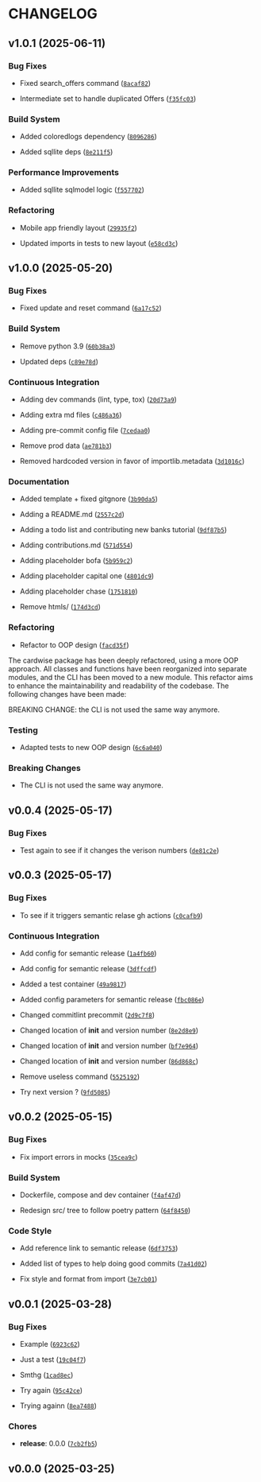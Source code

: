 # CHANGELOG


## v1.0.1 (2025-06-11)

### Bug Fixes

- Fixed search_offers command
  ([`8acaf82`](https://github.com/Aydin-ab/cardwise/commit/8acaf8200054227b5e6cdb3108acf805fc8b3758))

- Intermediate set to handle duplicated Offers
  ([`f35fc03`](https://github.com/Aydin-ab/cardwise/commit/f35fc03d833cc97768a7e2cf22907b7117efb43b))

### Build System

- Added coloredlogs dependency
  ([`8096286`](https://github.com/Aydin-ab/cardwise/commit/80962868f72a8599b6308a8daa0bfc7e4d14e5e9))

- Added sqllite deps
  ([`8e211f5`](https://github.com/Aydin-ab/cardwise/commit/8e211f52ef0d328cf4c44a8ab4a9d5632e12e867))

### Performance Improvements

- Added sqllite sqlmodel logic
  ([`f557702`](https://github.com/Aydin-ab/cardwise/commit/f557702c243003227e9ec0d3a7dab0f7d2013b62))

### Refactoring

- Mobile app friendly layout
  ([`29935f2`](https://github.com/Aydin-ab/cardwise/commit/29935f216e9c210a37c2764f2133676aaf1a34c7))

- Updated imports in tests to new layout
  ([`e58cd3c`](https://github.com/Aydin-ab/cardwise/commit/e58cd3c88528e3453177e59e43dff20c391b844c))


## v1.0.0 (2025-05-20)

### Bug Fixes

- Fixed update and reset command
  ([`6a17c52`](https://github.com/Aydin-ab/cardwise/commit/6a17c5242644997e79bf4f2e370516da03474353))

### Build System

- Remove python 3.9
  ([`60b38a3`](https://github.com/Aydin-ab/cardwise/commit/60b38a3c9b6b26c9752d0ab62eea1d6438aadea8))

- Updated deps
  ([`c89e78d`](https://github.com/Aydin-ab/cardwise/commit/c89e78d47f858585e7cf4085a50d489d260e6851))

### Continuous Integration

- Adding dev commands (lint, type, tox)
  ([`20d73a9`](https://github.com/Aydin-ab/cardwise/commit/20d73a915d8e7c4658e6877233a1029d46ff000b))

- Adding extra md files
  ([`c486a36`](https://github.com/Aydin-ab/cardwise/commit/c486a363064e259fc4ed75597912ab818c461f0f))

- Adding pre-commit config file
  ([`7cedaa0`](https://github.com/Aydin-ab/cardwise/commit/7cedaa09db425fb0385ee74b6977dd89837f9a60))

- Remove prod data
  ([`ae781b3`](https://github.com/Aydin-ab/cardwise/commit/ae781b38d401cfb102f951d91e4b77e9845db31e))

- Removed hardcoded version in favor of importlib.metadata
  ([`3d1016c`](https://github.com/Aydin-ab/cardwise/commit/3d1016c2e51b54ca7e899c7287dd3e0ea7a3722d))

### Documentation

- Added template + fixed gitgnore
  ([`3b90da5`](https://github.com/Aydin-ab/cardwise/commit/3b90da54ba011ab7098c3e29c5e1dcb329ec1269))

- Adding a README.md
  ([`2557c2d`](https://github.com/Aydin-ab/cardwise/commit/2557c2d7301b921e91f8db08f66a767e91ac4264))

- Adding a todo list and contributing new banks tutorial
  ([`9df87b5`](https://github.com/Aydin-ab/cardwise/commit/9df87b59f4088bf30f7261580786cee82f646afe))

- Adding contributions.md
  ([`571d554`](https://github.com/Aydin-ab/cardwise/commit/571d5547b190771460ee5328536db7cb13b5295b))

- Adding placeholder bofa
  ([`5b959c2`](https://github.com/Aydin-ab/cardwise/commit/5b959c2d76cae182fd2d4549ca65071d3f7ea692))

- Adding placeholder capital one
  ([`4801dc9`](https://github.com/Aydin-ab/cardwise/commit/4801dc936e9258ad88d8905506b23cb6d49aae6e))

- Adding placeholder chase
  ([`1751810`](https://github.com/Aydin-ab/cardwise/commit/175181067155ccfa5ea7f1a82b02cdc3c4126779))

- Remove htmls/
  ([`174d3cd`](https://github.com/Aydin-ab/cardwise/commit/174d3cd219a801f552007eb4af182d0c220bfa47))

### Refactoring

- Refactor to OOP design
  ([`facd35f`](https://github.com/Aydin-ab/cardwise/commit/facd35fca1084b0bf56e94dc523e203ba11e8232))

The cardwise package has been deeply refactored, using a more OOP approach. All classes and
  functions have been reorganized into separate modules, and the CLI has been moved to a new module.
  This refactor aims to enhance the maintainability and readability of the codebase. The following
  changes have been made:

BREAKING CHANGE: the CLI is not used the same way anymore.

### Testing

- Adapted tests to new OOP design
  ([`6c6a040`](https://github.com/Aydin-ab/cardwise/commit/6c6a040da444d9fb750dfce94c66aa3c94c757f2))

### Breaking Changes

- The CLI is not used the same way anymore.


## v0.0.4 (2025-05-17)

### Bug Fixes

- Test again to see if it changes the verison numbers
  ([`de81c2e`](https://github.com/Aydin-ab/cardwise/commit/de81c2e2d3f9f0f757a200e3245e8ca602818b86))


## v0.0.3 (2025-05-17)

### Bug Fixes

- To see if it triggers semantic relase gh actions
  ([`c0cafb9`](https://github.com/Aydin-ab/cardwise/commit/c0cafb922e3a48172b9fcc54c74c6268ef1d9ffa))

### Continuous Integration

- Add config for semantic release
  ([`1a4fb60`](https://github.com/Aydin-ab/cardwise/commit/1a4fb60a6a4102a42638359855a116a1608c40cf))

- Add config for semantic release
  ([`3dffcdf`](https://github.com/Aydin-ab/cardwise/commit/3dffcdfb87ca7ea9d00c2187ec1498815a4bd571))

- Added a test container
  ([`49a9817`](https://github.com/Aydin-ab/cardwise/commit/49a9817d1486ba34ade1cce3348a61824164435c))

- Added config parameters for semantic release
  ([`fbc086e`](https://github.com/Aydin-ab/cardwise/commit/fbc086e16038f27673735ebcbbe5b2b24c260ddb))

- Changed commitlint precommit
  ([`2d9c7f8`](https://github.com/Aydin-ab/cardwise/commit/2d9c7f88eb19116c6d2db3a10d67b6a6d7c63bb0))

- Changed location of __init__ and version number
  ([`8e2d8e9`](https://github.com/Aydin-ab/cardwise/commit/8e2d8e994b203877a20fe41e495313b8a8dc8b09))

- Changed location of __init__ and version number
  ([`bf7e964`](https://github.com/Aydin-ab/cardwise/commit/bf7e964574f463380e13307e25cc190800414361))

- Changed location of __init__ and version number
  ([`86d868c`](https://github.com/Aydin-ab/cardwise/commit/86d868c90416e31f47f217fa9b48af815472ba0d))

- Remove useless command
  ([`5525192`](https://github.com/Aydin-ab/cardwise/commit/5525192610affde77e91147510716105a44ea8c1))

- Try next version ?
  ([`9fd5085`](https://github.com/Aydin-ab/cardwise/commit/9fd50851f9a54fad5fdb8e5ebfcc6ae6d0878d2a))


## v0.0.2 (2025-05-15)

### Bug Fixes

- Fix import errors in mocks
  ([`35cea9c`](https://github.com/Aydin-ab/cardwise/commit/35cea9c503d72667627814be1bbab8adde8bff7b))

### Build System

- Dockerfile, compose and dev container
  ([`f4af47d`](https://github.com/Aydin-ab/cardwise/commit/f4af47d7043494a3760859e3c8dc158e09bc31dd))

- Redesign src/ tree to follow poetry pattern
  ([`64f8450`](https://github.com/Aydin-ab/cardwise/commit/64f8450c947bf0ef24349e0572666310f0530992))

### Code Style

- Add reference link to semantic release
  ([`6df3753`](https://github.com/Aydin-ab/cardwise/commit/6df375337108dedf607df93304cef1ca9a9d5311))

- Added list of types to help doing good commits
  ([`7a41d02`](https://github.com/Aydin-ab/cardwise/commit/7a41d02470134ebc155389bc5de61c5cef8cca10))

- Fix style and format from import
  ([`3e7cb01`](https://github.com/Aydin-ab/cardwise/commit/3e7cb01aed09128800a51b8da153a9d295717453))


## v0.0.1 (2025-03-28)

### Bug Fixes

- Example
  ([`6923c62`](https://github.com/Aydin-ab/cardwise/commit/6923c62f8ad24ed1baa0b4a3f3b06ae767f70fc7))

- Just a test
  ([`19c04f7`](https://github.com/Aydin-ab/cardwise/commit/19c04f76355165e1444d8c953dff033d7ca46604))

- Smthg
  ([`1cad8ec`](https://github.com/Aydin-ab/cardwise/commit/1cad8ecf44efc0018a7081f843b11bec626ebd14))

- Try again
  ([`95c42ce`](https://github.com/Aydin-ab/cardwise/commit/95c42ce1d16e6a27779188159e89f1c103e80653))

- Trying againn
  ([`8ea7488`](https://github.com/Aydin-ab/cardwise/commit/8ea74888ea129b493747f20454382ec7f03434f7))

### Chores

- **release**: 0.0.0
  ([`7cb2fb5`](https://github.com/Aydin-ab/cardwise/commit/7cb2fb5476d760092f1820b52dea049325eb6ea2))


## v0.0.0 (2025-03-25)

